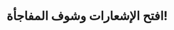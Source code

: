 <!DOCTYPE html>
<html>
<head>
  <title>مزحة إشعار</title>
</head>
<body>
  <h1>افتح الإشعارات وشوف المفاجأة!</h1>
  <script>
    if ('Notification' in window) {
      Notification.requestPermission().then(permission => {
        if (permission === 'granted') {
          new Notification('تم اختراق تلفونك!', {
            body: 'لا تخاف، هاي بس مزحة من صهيب 😄',
            icon: 'https://example.com/icon.png' // تقدر تحط رابط أي صورة صغيرة
          });
        }
      });
    } else {
      alert('جهازك ما يدعم الإشعارات.');
    }
  </script>
</body>
</html>
